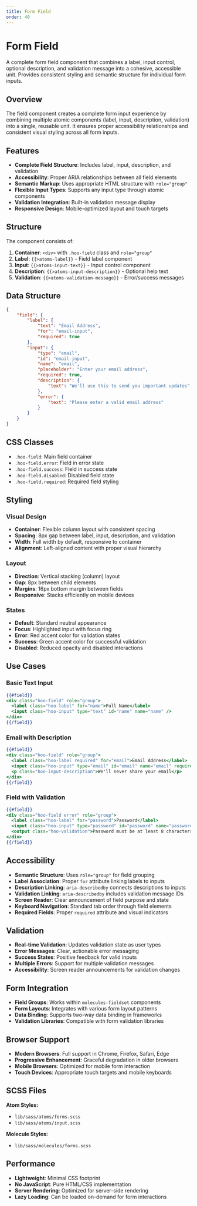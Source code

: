 ```yaml
---
title: Form Field
order: 40
---
```


# Form Field

A complete form field component that combines a label, input control, optional description, and validation message into a cohesive, accessible unit. Provides consistent styling and semantic structure for individual form inputs.

## Overview

The field component creates a complete form input experience by combining multiple atomic components (label, input, description, validation) into a single, reusable unit. It ensures proper accessibility relationships and consistent visual styling across all form inputs.

## Features

- **Complete Field Structure**: Includes label, input, description, and validation
- **Accessibility**: Proper ARIA relationships between all field elements
- **Semantic Markup**: Uses appropriate HTML structure with `role="group"`
- **Flexible Input Types**: Supports any input type through atomic components
- **Validation Integration**: Built-in validation message display
- **Responsive Design**: Mobile-optimized layout and touch targets

## Structure

The component consists of:
1. **Container**: `<div>` with `.hoo-field` class and `role="group"`
2. **Label**: `{{>atoms-label}}` - Field label component
3. **Input**: `{{>atoms-input-text}}` - Input control component
4. **Description**: `{{>atoms-input-description}}` - Optional help text
5. **Validation**: `{{>atoms-validation-message}}` - Error/success messages

## Data Structure

```json
{
    "field": {
        "label": {
            "text": "Email Address",
            "for": "email-input",
            "required": true
        },
        "input": {
            "type": "email",
            "id": "email-input",
            "name": "email",
            "placeholder": "Enter your email address",
            "required": true,
            "description": {
                "text": "We'll use this to send you important updates"
            },
            "error": {
                "text": "Please enter a valid email address"
            }
        }
    }
}
```

## CSS Classes

- `.hoo-field`: Main field container
- `.hoo-field.error`: Field in error state
- `.hoo-field.success`: Field in success state
- `.hoo-field.disabled`: Disabled field state
- `.hoo-field.required`: Required field styling

## Styling

### Visual Design
- **Container**: Flexible column layout with consistent spacing
- **Spacing**: 8px gap between label, input, description, and validation
- **Width**: Full width by default, responsive to container
- **Alignment**: Left-aligned content with proper visual hierarchy

### Layout
- **Direction**: Vertical stacking (column) layout
- **Gap**: 8px between child elements
- **Margins**: 16px bottom margin between fields
- **Responsive**: Stacks efficiently on mobile devices

### States
- **Default**: Standard neutral appearance
- **Focus**: Highlighted input with focus ring
- **Error**: Red accent color for validation states
- **Success**: Green accent color for successful validation
- **Disabled**: Reduced opacity and disabled interactions

## Use Cases

### Basic Text Input
```handlebars
{{#field}}
<div class="hoo-field" role="group">
  <label class="hoo-label" for="name">Full Name</label>
  <input class="hoo-input" type="text" id="name" name="name" />
</div>
{{/field}}
```

### Email with Description
```handlebars
{{#field}}
<div class="hoo-field" role="group">
  <label class="hoo-label required" for="email">Email Address</label>
  <input class="hoo-input" type="email" id="email" name="email" required />
  <p class="hoo-input-description">We'll never share your email</p>
</div>
{{/field}}
```

### Field with Validation
```handlebars
{{#field}}
<div class="hoo-field error" role="group">
  <label class="hoo-label" for="password">Password</label>
  <input class="hoo-input" type="password" id="password" name="password" />
  <output class="hoo-validation">Password must be at least 8 characters</output>
</div>
{{/field}}
```

## Accessibility

- **Semantic Structure**: Uses `role="group"` for field grouping
- **Label Association**: Proper `for` attribute linking labels to inputs
- **Description Linking**: `aria-describedby` connects descriptions to inputs
- **Validation Linking**: `aria-describedby` includes validation message IDs
- **Screen Reader**: Clear announcement of field purpose and state
- **Keyboard Navigation**: Standard tab order through field elements
- **Required Fields**: Proper `required` attribute and visual indicators

## Validation

- **Real-time Validation**: Updates validation state as user types
- **Error Messages**: Clear, actionable error messaging
- **Success States**: Positive feedback for valid inputs
- **Multiple Errors**: Support for multiple validation messages
- **Accessibility**: Screen reader announcements for validation changes

## Form Integration

- **Field Groups**: Works within `molecules-fieldset` components
- **Form Layouts**: Integrates with various form layout patterns
- **Data Binding**: Supports two-way data binding in frameworks
- **Validation Libraries**: Compatible with form validation libraries

## Browser Support

- **Modern Browsers**: Full support in Chrome, Firefox, Safari, Edge
- **Progressive Enhancement**: Graceful degradation in older browsers
- **Mobile Browsers**: Optimized for mobile form interaction
- **Touch Devices**: Appropriate touch targets and mobile keyboards

## SCSS Files

**Atom Styles:**
- `lib/sass/atoms/forms.scss`
- `lib/sass/atoms/input.scss`

**Molecule Styles:**
- `lib/sass/molecules/forms.scss`

## Performance

- **Lightweight**: Minimal CSS footprint
- **No JavaScript**: Pure HTML/CSS implementation
- **Server Rendering**: Optimized for server-side rendering
- **Lazy Loading**: Can be loaded on-demand for form interactions

